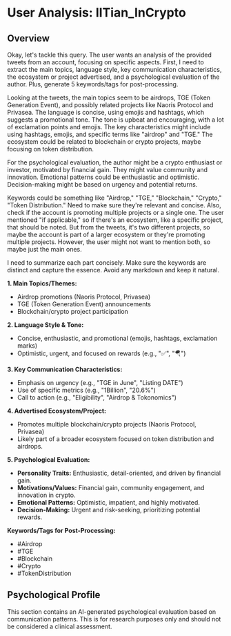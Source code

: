 # User Analysis: IITian_InCrypto

## Overview

<think>
Okay, let's tackle this query. The user wants an analysis of the provided tweets from an account, focusing on specific aspects. First, I need to extract the main topics, language style, key communication characteristics, the ecosystem or project advertised, and a psychological evaluation of the author. Plus, generate 5 keywords/tags for post-processing.

Looking at the tweets, the main topics seem to be airdrops, TGE (Token Generation Event), and possibly related projects like Naoris Protocol and Privasea. The language is concise, using emojis and hashtags, which suggests a promotional tone. The tone is upbeat and encouraging, with a lot of exclamation points and emojis. The key characteristics might include using hashtags, emojis, and specific terms like "airdrop" and "TGE." The ecosystem could be related to blockchain or crypto projects, maybe focusing on token distribution.

For the psychological evaluation, the author might be a crypto enthusiast or investor, motivated by financial gain. They might value community and innovation. Emotional patterns could be enthusiastic and optimistic. Decision-making might be based on urgency and potential returns.

Keywords could be something like "Airdrop," "TGE," "Blockchain," "Crypto," "Token Distribution." Need to make sure they're relevant and concise. Also, check if the account is promoting multiple projects or a single one. The user mentioned "if applicable," so if there's an ecosystem, like a specific project, that should be noted. But from the tweets, it's two different projects, so maybe the account is part of a larger ecosystem or they're promoting multiple projects. However, the user might not want to mention both, so maybe just the main ones. 

I need to summarize each part concisely. Make sure the keywords are distinct and capture the essence. Avoid any markdown and keep it natural.
</think>

**1. Main Topics/Themes:**  
- Airdrop promotions (Naoris Protocol, Privasea)  
- TGE (Token Generation Event) announcements  
- Blockchain/crypto project participation  

**2. Language Style & Tone:**  
- Concise, enthusiastic, and promotional (emojis, hashtags, exclamation marks)  
- Optimistic, urgent, and focused on rewards (e.g., "✅️", "🪂")  

**3. Key Communication Characteristics:**  
- Emphasis on urgency (e.g., "TGE in June", "Listing DATE")  
- Use of specific metrics (e.g., "1Billion", "20.6%")  
- Call to action (e.g., "Eligibility", "Airdrop & Tokonomics")  

**4. Advertised Ecosystem/Project:**  
- Promotes multiple blockchain/crypto projects (Naoris Protocol, Privasea)  
- Likely part of a broader ecosystem focused on token distribution and airdrops.  

**5. Psychological Evaluation:**  
- **Personality Traits:** Enthusiastic, detail-oriented, and driven by financial gain.  
- **Motivations/Values:** Financial gain, community engagement, and innovation in crypto.  
- **Emotional Patterns:** Optimistic, impatient, and highly motivated.  
- **Decision-Making:** Urgent and risk-seeking, prioritizing potential rewards.  

**Keywords/Tags for Post-Processing:**  
- #Airdrop  
- #TGE  
- #Blockchain  
- #Crypto  
- #TokenDistribution

## Psychological Profile

This section contains an AI-generated psychological evaluation based on communication patterns. This is for research purposes only and should not be considered a clinical assessment.